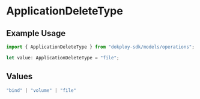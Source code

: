 # ApplicationDeleteType

## Example Usage

```typescript
import { ApplicationDeleteType } from "dokploy-sdk/models/operations";

let value: ApplicationDeleteType = "file";
```

## Values

```typescript
"bind" | "volume" | "file"
```
